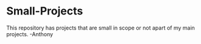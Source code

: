 # Small-Projects
This repository has projects that are small in scope or not apart of my main projects. -Anthony
